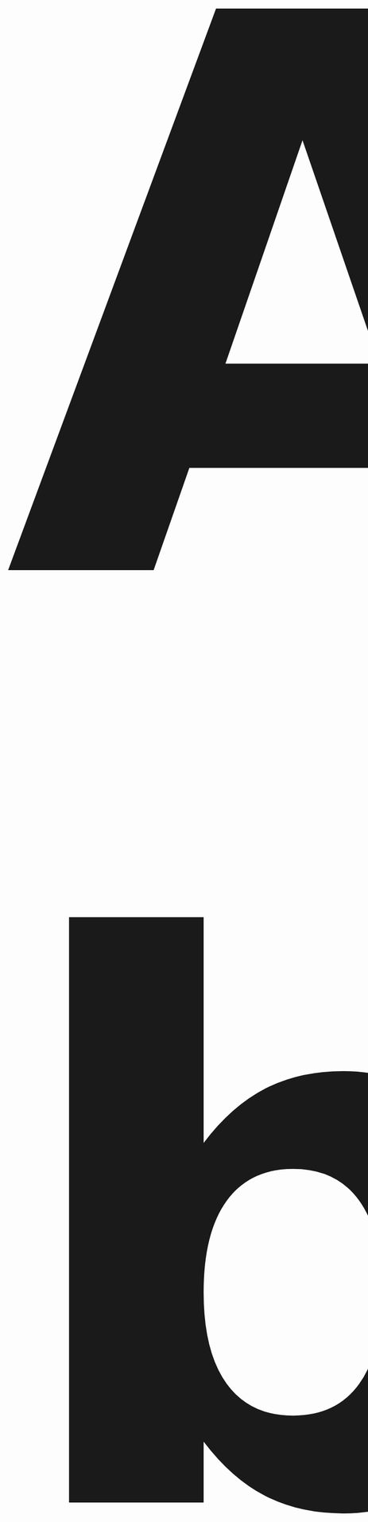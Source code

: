 <p align="center" style="font-size:1550px; font-weight:bold; margin: 0;"> 𝗔𝗯𝗼𝘂𝘁 𝗺𝗲
</p>


<p align="center">
𝑯𝒊, 𝑰'𝒎 𝒂 𝒃𝒂𝒍𝒂𝒎𝒖𝒕 𝒘𝒉𝒐 𝒍𝒊𝒌𝒆𝒔 𝒎𝒂𝒌𝒊𝒏𝒈 𝒃𝒐𝒕𝒔 𝒇𝒐𝒓 𝑻𝒆𝒍𝒆𝒈𝒓𝒂𝒎.
</p>

#                         💻 Tech Stack:
![C#](https://img.shields.io/badge/c%23-%23239120.svg?style=for-the-badge&logo=csharp&logoColor=white) ![Python](https://img.shields.io/badge/python-3670A0?style=for-the-badge&logo=python&logoColor=ffdd54) ![TypeScript](https://img.shields.io/badge/typescript-%23007ACC.svg?style=for-the-badge&logo=typescript&logoColor=white) ![React](https://img.shields.io/badge/react-%2320232a.svg?style=for-the-badge&logo=react&logoColor=%2361DAFB)

<div align="center">
<table>
  <thead>
    <tr border: none;>
      <td><b>💾 Project</b></td>
      <td><b>⭐ Stars</b></td>
      <td><b>⛓ Forks</b></td>
      <td><b>⚙️ Is open</b></td>
    </tr>
  </thead>
  <tbody>
    <tr>
      <td><a href="https://github.com/balamutt1/remind-bot"><b>Remind-bot</b></a></td>
      <td><img alt="Stars" src="https://img.shields.io/badge/1-blue?style=flat&label=stars&labelColor=343b41"></td>
      <td><img alt="Forks" src="https://img.shields.io/badge/0-blue?style=flat&label=forks&labelColor=343b41"></td>
      <td>✅</td>
    <tr>
      <td><a href="https://github.com/balamutt1/giveaway-bot"><b>Giveaway bot</b></a></td>
      <td><img alt="Stars" src="https://img.shields.io/badge/1-blue?style=flat&label=stars&labelColor=343b41"></td>
      <td><img alt="Forks" src="https://img.shields.io/badge/0-blue?style=flat&label=forks&labelColor=343b41"></td>
      <td>✅</td>
    </tr>
</tbody>
</table>
</div>
</p>
